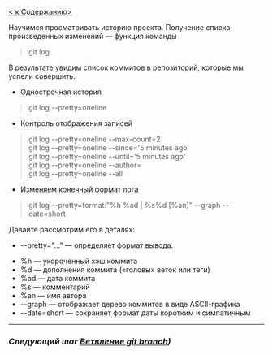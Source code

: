 [< к Cодержанию>](./readme.md)

Научимся просматривать историю проекта.
Получение списка произведенных изменений — функция команды 
> git log

В результате увидим список коммитов в репозиторий, которые мы успели совершить.

+ Однострочная история
> git log --pretty=oneline

+ Контроль отображения записей
> git log --pretty=oneline --max-count=2  
> git log --pretty=oneline --since='5 minutes ago'  
> git log --pretty=oneline --until='5 minutes ago'  
> git log --pretty=oneline --author=<your name>  
> git log --pretty=oneline --all

+ Изменяем конечный формат лога

> git log --pretty=format:"%h %ad | %s%d [%an]" --graph --date=short

Давайте рассмотрим его в деталях:

+ --pretty="..." — определяет формат вывода.
- %h — укороченный хэш коммита
- %d — дополнения коммита («головы» веток или теги)
- %ad — дата коммита
- %s — комментарий
- %an — имя автора
- --graph — отображает дерево коммитов в виде ASCII-графика
- --date=short — сохраняет формат даты коротким и симпатичным


***

### ***Следующий шаг [Ветвление git branch](./gitbranch.md))***